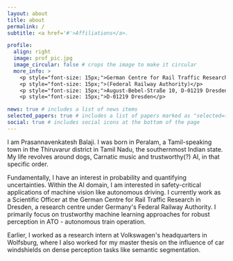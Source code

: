 ```yaml
---
layout: about
title: about
permalink: /
subtitle: <a href='#'>Affiliations</a>.

profile:
  align: right
  image: prof_pic.jpg
  image_circular: false # crops the image to make it circular
  more_info: >
    <p style="font-size: 15px;">German Centre for Rail Traffic Research</p>
    <p style="font-size: 15px;">(Federal Railway Authority)</p>
    <p style="font-size: 15px;">August-Bebel-Straße 10, D-01219 Dresden</p>
    <p style="font-size: 15px;">D-01219 Dresden</p>

news: true # includes a list of news items
selected_papers: true # includes a list of papers marked as "selected={true}"
social: true # includes social icons at the bottom of the page
---
```


I am Prasannavenkatesh Balaji. I was born in Peralam, a Tamil-speaking town in the Thiruvarur district in Tamil Nadu, the southernmost Indian state. My life revolves around dogs, Carnatic music and trustworthy(?) AI, in that specific order.

Fundamentally, I have an interest in probability and quantifying uncertainties. Within the AI domain, I am interested in safety-critical applications of machine vision like autonomous driving. I currently work as a Scientific Officer at the German Centre for Rail Traffic Research in Dresden, a research centre under Germany's Federal Railway Authority. I primarily focus on trustworthy machine learning approaches for robust perception in ATO - autonomous train operation.  

Earlier, I worked as a research intern at Volkswagen's headquarters in Wolfsburg, where I also worked for my master thesis on the influence of car windshields on dense perception tasks like semantic segmentation.
